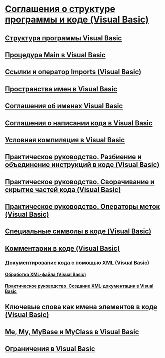 # [Соглашения о структуре программы и коде (Visual Basic)](program-structure-and-code-conventions.md)
## [Структура программы Visual Basic](structure-of-a-visual-basic-program.md)
## [Процедура Main в Visual Basic](main-procedure.md)
## [Ссылки и оператор Imports (Visual Basic)](references-and-the-imports-statement.md)
## [Пространства имен в Visual Basic](namespaces.md)
## [Соглашения об именах Visual Basic](naming-conventions.md)
## [Соглашения о написании кода в Visual Basic](coding-conventions.md)
## [Условная компиляция в Visual Basic](conditional-compilation.md)
## [Практическое руководство. Разбиение и объединение инструкций в коде (Visual Basic)](how-to-break-and-combine-statements-in-code.md)
## [Практическое руководство. Сворачивание и скрытие частей кода (Visual Basic)](how-to-collapse-and-hide-sections-of-code.md)
## [Практическое руководство. Операторы меток (Visual Basic)](how-to-label-statements.md)
## [Специальные символы в коде (Visual Basic)](special-characters-in-code.md)
## [Комментарии в коде (Visual Basic)](comments-in-code.md)
### [Документирование кода с помощью XML (Visual Basic)](documenting-your-code-with-xml.md)
#### [Обработка XML-файла (Visual Basic)](processing-the-xml-file.md)
#### [Практическое руководство. Создание XML-документации в Visual Basic](how-to-create-xml-documentation.md)
## [Ключевые слова как имена элементов в коде (Visual Basic)](keywords-as-element-names-in-code.md)
## [Me, My, MyBase и MyClass в Visual Basic](me-my-mybase-and-myclass.md)
## [Ограничения в Visual Basic](limitations.md)
